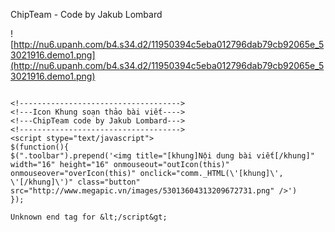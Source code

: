 ChipTeam - Code by Jakub Lombard

![http://nu6.upanh.com/b4.s34.d2/11950394c5eba012796dab79cb92065e_53021916.demo1.png](http://nu6.upanh.com/b4.s34.d2/11950394c5eba012796dab79cb92065e_53021916.demo1.png)


```

<!------------------------------------>
<!---Icon Khung soạn thảo bài viết---->
<!---ChipTeam code by Jakub Lombard--->
<!------------------------------------>
<script stype="text/javascript">
$(function(){
$(".toolbar").prepend('<img title="[khung]Nội dung bài viết[/khung]" width="16" height="16" onmouseout="outIcon(this)" onmouseover="overIcon(this)" onclick="comm._HTML(\'[khung]\', \'[/khung]\')" class="button" src="http://www.megapic.vn/images/53013604313209672731.png" />')
});

Unknown end tag for &lt;/script&gt;



```
